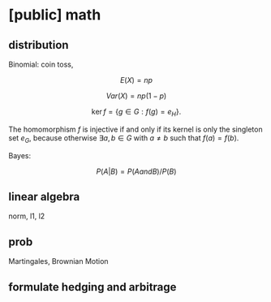 # [public] math

## distribution

Binomial: coin toss,


$$
E(X)=np
$$

$$
Var(X)=np(1-p)
$$

$$
\operatorname{ker} f=\{g\in G:f(g)=e_{H}\}{\mbox{.}}
$$

The homomorphism $f$ is injective if and only if its kernel is only the
singleton set $e_G$, because otherwise $\exists a,b\in G$ with $a\neq b$ such
that $f(a)=f(b)$.

Bayes:

$$
P(A|B)=P(A and B)/P(B)
$$

## linear algebra

norm, l1, l2

## prob

Martingales, Brownian Motion

## formulate hedging and arbitrage